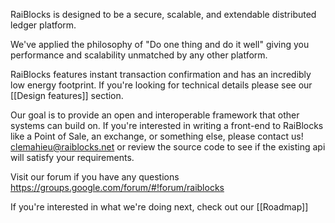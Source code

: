 RaiBlocks is designed to be a secure, scalable, and extendable distributed ledger platform.

We've applied the philosophy of "Do one thing and do it well" giving you performance and scalability unmatched by any other platform.

RaiBlocks features instant transaction confirmation and has an incredibly low energy footprint.  If you're looking for technical details please see our [[Design features]] section.

Our goal is to provide an open and interoperable framework that other systems can build on.  If you're interested in writing a front-end to RaiBlocks like a Point of Sale, an exchange, or something else, please contact us! clemahieu@raiblocks.net or review the source code to see if the existing api will satisfy your requirements.

Visit our forum if you have any questions https://groups.google.com/forum/#!forum/raiblocks

If you're interested in what we're doing next, check out our [[Roadmap]]
